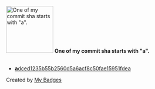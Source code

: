 <img src="https://my-badges.github.io/my-badges/a-commit.png" alt="One of my commit sha starts with &quot;a&quot;." title="One of my commit sha starts with &quot;a&quot;." width="128">
<strong>One of my commit sha starts with &quot;a&quot;.</strong>
<br><br>

- <a href="https://github.com/ben-of-codecraft/workshop-model-viewer/commit/adced1235b55b2560d5a6acf8c50fae15951fdea"><strong>a</strong>dced1235b55b2560d5a6acf8c50fae15951fdea</a>


Created by <a href="https://github.com/my-badges/my-badges">My Badges</a>